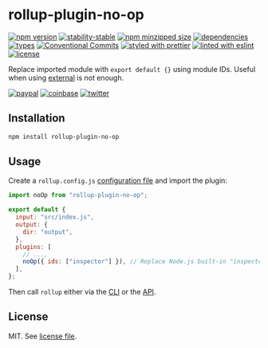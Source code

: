 # rollup-plugin-no-op

[![npm version](https://img.shields.io/npm/v/rollup-plugin-no-op)](https://www.npmjs.com/package/rollup-plugin-no-op)
[![stability-stable](https://img.shields.io/badge/stability-stable-green.svg)](https://www.npmjs.com/package/rollup-plugin-no-op)
[![npm minzipped size](https://img.shields.io/bundlephobia/minzip/rollup-plugin-no-op)](https://bundlephobia.com/package/rollup-plugin-no-op)
[![dependencies](https://img.shields.io/librariesio/release/npm/rollup-plugin-no-op)](https://github.com/dmnsgn/rollup-plugin-no-op/blob/main/package.json)
[![types](https://img.shields.io/npm/types/rollup-plugin-no-op)](https://github.com/microsoft/TypeScript)
[![Conventional Commits](https://img.shields.io/badge/Conventional%20Commits-1.0.0-fa6673.svg)](https://conventionalcommits.org)
[![styled with prettier](https://img.shields.io/badge/styled_with-Prettier-f8bc45.svg?logo=prettier)](https://github.com/prettier/prettier)
[![linted with eslint](https://img.shields.io/badge/linted_with-ES_Lint-4B32C3.svg?logo=eslint)](https://github.com/eslint/eslint)
[![license](https://img.shields.io/github/license/dmnsgn/rollup-plugin-no-op)](https://github.com/dmnsgn/rollup-plugin-no-op/blob/main/LICENSE.md)

Replace imported module with `export default {}` using module IDs. Useful when using [external](https://rollupjs.org/configuration-options/#external) is not enough.

[![paypal](https://img.shields.io/badge/donate-paypal-informational?logo=paypal)](https://paypal.me/dmnsgn)
[![coinbase](https://img.shields.io/badge/donate-coinbase-informational?logo=coinbase)](https://commerce.coinbase.com/checkout/56cbdf28-e323-48d8-9c98-7019e72c97f3)
[![twitter](https://img.shields.io/twitter/follow/dmnsgn?style=social)](https://twitter.com/dmnsgn)

## Installation

```bash
npm install rollup-plugin-no-op
```

## Usage

Create a `rollup.config.js` [configuration file](https://www.rollupjs.org/guide/en/#configuration-files) and import the plugin:

```js
import noOp from "rollup-plugin-no-op";

export default {
  input: "src/index.js",
  output: {
    dir: "output",
  },
  plugins: [
    // ...,
    noOp({ ids: ["inspector"] }), // Replace Node.js built-in "inspector"
  ],
};
```

Then call `rollup` either via the [CLI](https://www.rollupjs.org/guide/en/#command-line-reference) or the [API](https://www.rollupjs.org/guide/en/#javascript-api).

## License

MIT. See [license file](https://github.com/dmnsgn/rollup-plugin-no-op/blob/main/LICENSE.md).
